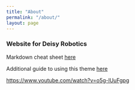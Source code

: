 ```yaml
---
title: "About"
permalink: "/about/"
layout: page
---
```


### Website for Deisy Robotics 

Markdown cheat sheet [here](https://www.markdownguide.org/cheat-sheet/)

Additional guide to using this theme [here](https://jermware.net/2020/04/customising-contrast-theme/)

https://www.youtube.com/watch?v=o5g-lUuFgpg
